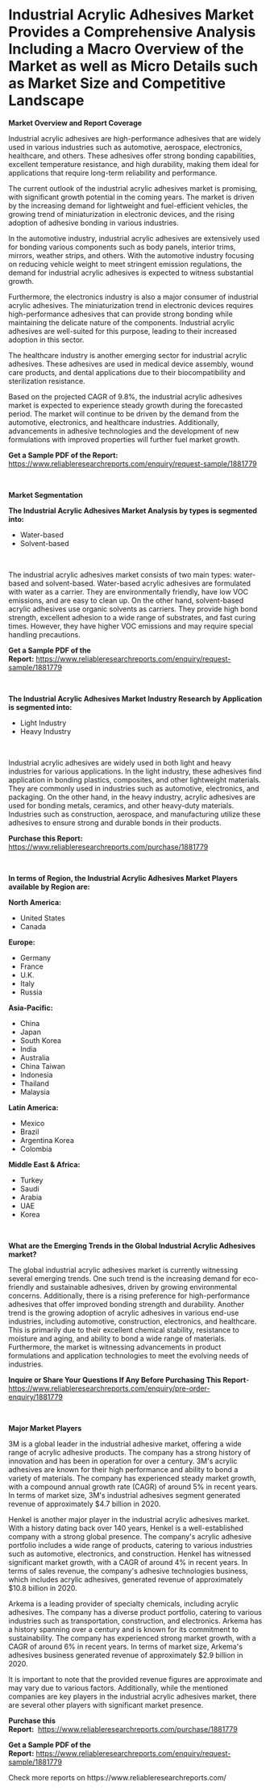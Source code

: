 <p><h1>Industrial Acrylic Adhesives Market Provides a Comprehensive Analysis Including a Macro Overview of the Market as well as Micro Details such as Market Size and Competitive Landscape</h1></p><p><strong>Market Overview and Report Coverage</strong></p>
<p><p>Industrial acrylic adhesives are high-performance adhesives that are widely used in various industries such as automotive, aerospace, electronics, healthcare, and others. These adhesives offer strong bonding capabilities, excellent temperature resistance, and high durability, making them ideal for applications that require long-term reliability and performance.</p><p>The current outlook of the industrial acrylic adhesives market is promising, with significant growth potential in the coming years. The market is driven by the increasing demand for lightweight and fuel-efficient vehicles, the growing trend of miniaturization in electronic devices, and the rising adoption of adhesive bonding in various industries.</p><p>In the automotive industry, industrial acrylic adhesives are extensively used for bonding various components such as body panels, interior trims, mirrors, weather strips, and others. With the automotive industry focusing on reducing vehicle weight to meet stringent emission regulations, the demand for industrial acrylic adhesives is expected to witness substantial growth.</p><p>Furthermore, the electronics industry is also a major consumer of industrial acrylic adhesives. The miniaturization trend in electronic devices requires high-performance adhesives that can provide strong bonding while maintaining the delicate nature of the components. Industrial acrylic adhesives are well-suited for this purpose, leading to their increased adoption in this sector.</p><p>The healthcare industry is another emerging sector for industrial acrylic adhesives. These adhesives are used in medical device assembly, wound care products, and dental applications due to their biocompatibility and sterilization resistance.</p><p>Based on the projected CAGR of 9.8%, the industrial acrylic adhesives market is expected to experience steady growth during the forecasted period. The market will continue to be driven by the demand from the automotive, electronics, and healthcare industries. Additionally, advancements in adhesive technologies and the development of new formulations with improved properties will further fuel market growth.</p></p>
<p><strong>Get a Sample PDF of the Report:</strong> <a href="https://www.reliableresearchreports.com/enquiry/request-sample/1881779">https://www.reliableresearchreports.com/enquiry/request-sample/1881779</a></p>
<p>&nbsp;</p>
<p><strong>Market Segmentation</strong></p>
<p><strong>The Industrial Acrylic Adhesives Market Analysis by types is segmented into:</strong></p>
<p><ul><li>Water-based</li><li>Solvent-based</li></ul></p>
<p>&nbsp;</p>
<p><p>The industrial acrylic adhesives market consists of two main types: water-based and solvent-based. Water-based acrylic adhesives are formulated with water as a carrier. They are environmentally friendly, have low VOC emissions, and are easy to clean up. On the other hand, solvent-based acrylic adhesives use organic solvents as carriers. They provide high bond strength, excellent adhesion to a wide range of substrates, and fast curing times. However, they have higher VOC emissions and may require special handling precautions.</p></p>
<p><strong>Get a Sample PDF of the Report:</strong>&nbsp;<a href="https://www.reliableresearchreports.com/enquiry/request-sample/1881779">https://www.reliableresearchreports.com/enquiry/request-sample/1881779</a></p>
<p>&nbsp;</p>
<p><strong>The Industrial Acrylic Adhesives Market Industry Research by Application is segmented into:</strong></p>
<p><ul><li>Light Industry</li><li>Heavy Industry</li></ul></p>
<p>&nbsp;</p>
<p><p>Industrial acrylic adhesives are widely used in both light and heavy industries for various applications. In the light industry, these adhesives find application in bonding plastics, composites, and other lightweight materials. They are commonly used in industries such as automotive, electronics, and packaging. On the other hand, in the heavy industry, acrylic adhesives are used for bonding metals, ceramics, and other heavy-duty materials. Industries such as construction, aerospace, and manufacturing utilize these adhesives to ensure strong and durable bonds in their products.</p></p>
<p><strong>Purchase this Report:</strong>&nbsp; <a href="https://www.reliableresearchreports.com/purchase/1881779">https://www.reliableresearchreports.com/purchase/1881779</a></p>
<p>&nbsp;</p>
<p><strong>In terms of Region, the Industrial Acrylic Adhesives Market Players available by Region are:</strong></p>
<p>
    <p> <strong> North America: </strong>
        <ul>
            <li>United States</li>
            <li>Canada</li>
        </ul>
        </p> 
    <p> <strong> Europe: </strong>
        <ul>
            <li>Germany</li>
            <li>France</li>
            <li>U.K.</li>
            <li>Italy</li>
            <li>Russia</li>
        </ul>
        </p> 
    <p> <strong> Asia-Pacific: </strong>
        <ul>
            <li>China</li>
            <li>Japan</li>
            <li>South Korea</li>
            <li>India</li>
            <li>Australia</li>
            <li>China Taiwan</li>
            <li>Indonesia</li>
            <li>Thailand</li>
            <li>Malaysia</li>
        </ul>
        </p> 
    <p> <strong> Latin America: </strong>
        <ul>
            <li>Mexico</li>
            <li>Brazil</li>
            <li>Argentina Korea</li>
            <li>Colombia</li>
        </ul>
        </p> 
    <p> <strong> Middle East & Africa: </strong>
        <ul>
            <li>Turkey</li>
            <li>Saudi</li>
            <li>Arabia</li>
            <li>UAE</li>
            <li>Korea</li>
        </ul>
    </p>
    </p>
<p>&nbsp;</p>
<p><strong>What are the Emerging Trends in the Global Industrial Acrylic Adhesives market?</strong></p>
<p><p>The global industrial acrylic adhesives market is currently witnessing several emerging trends. One such trend is the increasing demand for eco-friendly and sustainable adhesives, driven by growing environmental concerns. Additionally, there is a rising preference for high-performance adhesives that offer improved bonding strength and durability. Another trend is the growing adoption of acrylic adhesives in various end-use industries, including automotive, construction, electronics, and healthcare. This is primarily due to their excellent chemical stability, resistance to moisture and aging, and ability to bond a wide range of materials. Furthermore, the market is witnessing advancements in product formulations and application technologies to meet the evolving needs of industries.</p></p>
<p><strong>Inquire or Share Your Questions If Any Before Purchasing This Report</strong>- <a href="https://www.reliableresearchreports.com/enquiry/pre-order-enquiry/1881779">https://www.reliableresearchreports.com/enquiry/pre-order-enquiry/1881779</a></p>
<p>&nbsp;</p>
<p><strong>Major Market Players</strong></p>
<p><p>3M is a global leader in the industrial adhesive market, offering a wide range of acrylic adhesive products. The company has a strong history of innovation and has been in operation for over a century. 3M's acrylic adhesives are known for their high performance and ability to bond a variety of materials. The company has experienced steady market growth, with a compound annual growth rate (CAGR) of around 5% in recent years. In terms of market size, 3M's industrial adhesives segment generated revenue of approximately $4.7 billion in 2020.</p><p>Henkel is another major player in the industrial acrylic adhesives market. With a history dating back over 140 years, Henkel is a well-established company with a strong global presence. The company's acrylic adhesive portfolio includes a wide range of products, catering to various industries such as automotive, electronics, and construction. Henkel has witnessed significant market growth, with a CAGR of around 4% in recent years. In terms of sales revenue, the company's adhesive technologies business, which includes acrylic adhesives, generated revenue of approximately $10.8 billion in 2020.</p><p>Arkema is a leading provider of specialty chemicals, including acrylic adhesives. The company has a diverse product portfolio, catering to various industries such as transportation, construction, and electronics. Arkema has a history spanning over a century and is known for its commitment to sustainability. The company has experienced strong market growth, with a CAGR of around 6% in recent years. In terms of market size, Arkema's adhesives business generated revenue of approximately $2.9 billion in 2020.</p><p>It is important to note that the provided revenue figures are approximate and may vary due to various factors. Additionally, while the mentioned companies are key players in the industrial acrylic adhesives market, there are several other players with significant market presence.</p></p>
<p><strong>Purchase this Report:</strong>&nbsp;&nbsp;<a href="https://www.reliableresearchreports.com/purchase/1881779">https://www.reliableresearchreports.com/purchase/1881779</a></p>
<p></p>
<p><strong>Get a Sample PDF of the Report:</strong>&nbsp;<a href="https://www.reliableresearchreports.com/enquiry/request-sample/1881779">https://www.reliableresearchreports.com/enquiry/request-sample/1881779</a></p>
<p>Check more reports on https://www.reliableresearchreports.com/</p>